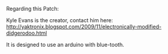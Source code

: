 Regarding this Patch:

Kyle Evans is the creator, contact him here:
http://yaktronix.blogspot.com/2009/11/electronically-modified-didgerodoo.html

It is designed to use an arduino with blue-tooth.
